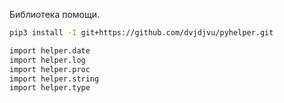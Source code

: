 Библиотека помощи.

```bash
pip3 install -I git+https://github.com/dvjdjvu/pyhelper.git
```

```bash
import helper.date
import helper.log
import helper.proc
import helper.string
import helper.type
```